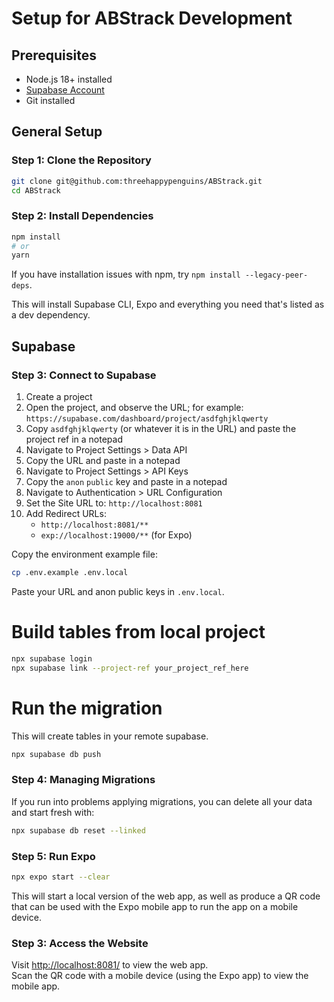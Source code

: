 # Setup for ABStrack Development

## Prerequisites

- Node.js 18+ installed
- [Supabase Account](https://supabase.com/)
- Git installed

## General Setup

### Step 1: Clone the Repository

```bash
git clone git@github.com:threehappypenguins/ABStrack.git
cd ABStrack
```

### Step 2: Install Dependencies

```bash
npm install
# or
yarn
```

If you have installation issues with npm, try `npm install --legacy-peer-deps`.

This will install Supabase CLI, Expo and everything you need that's listed as a dev dependency.

## Supabase

### Step 3: Connect to Supabase

1. Create a project
2. Open the project, and observe the URL; for example: `https://supabase.com/dashboard/project/asdfghjklqwerty`
3. Copy `asdfghjklqwerty` (or whatever it is in the URL) and paste the project ref in a notepad
4. Navigate to Project Settings > Data API
5. Copy the URL and paste in a notepad
6. Navigate to Project Settings > API Keys
7. Copy the `anon` `public` key and paste in a notepad
8. Navigate to Authentication > URL Configuration
9. Set the Site URL to: `http://localhost:8081`
10. Add Redirect URLs:
    - `http://localhost:8081/**`
    - `exp://localhost:19000/**` (for Expo)

Copy the environment example file:
   ```bash
   cp .env.example .env.local
   ```

Paste your URL and anon public keys in `.env.local`.

# Build tables from local project

```bash
npx supabase login
npx supabase link --project-ref your_project_ref_here
```

# Run the migration

This will create tables in your remote supabase.

```bash
npx supabase db push
```

### Step 4: Managing Migrations

If you run into problems applying migrations, you can delete all your data and start fresh with:

```bash
npx supabase db reset --linked
```

### Step 5: Run Expo

```bash
npx expo start --clear
```

This will start a local version of the web app, as well as produce a QR code that can be used with the Expo mobile app to run the app on a mobile device.

### Step 3: Access the Website

Visit [http://localhost:8081/](http://localhost:8081/) to view the web app.<br>
Scan the QR code with a mobile device (using the Expo app) to view the mobile app.